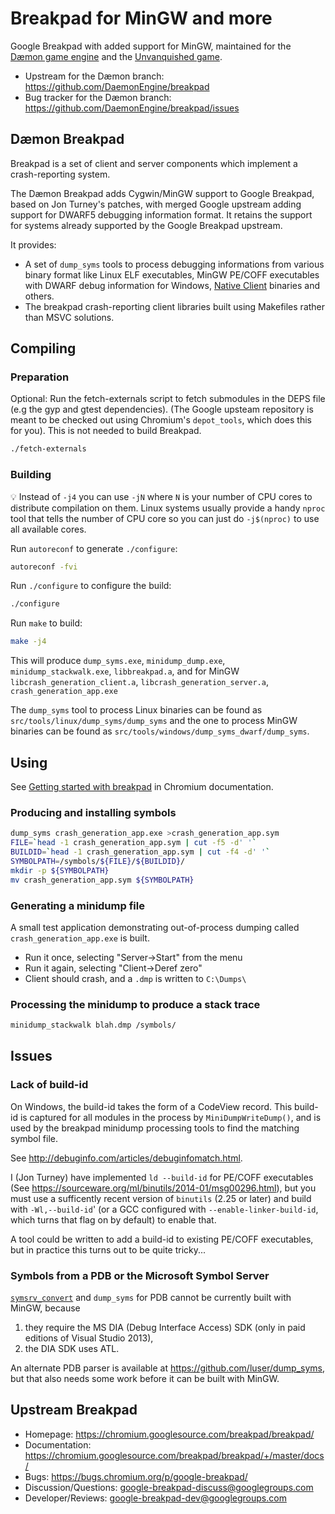 # Breakpad for MinGW and more

Google Breakpad with added support for MinGW, maintained for the
[Dæmon game engine](https://github.com/DaemonEngine/Daemon) and the
[Unvanquished game](https://unvanquished.net).

- Upstream for the Dæmon branch: https://github.com/DaemonEngine/breakpad
- Bug tracker for the Dæmon branch: https://github.com/DaemonEngine/breakpad/issues


## Dæmon Breakpad

Breakpad is a set of client and server components which implement a crash-reporting system.

The Dæmon Breakpad adds Cygwin/MinGW support to Google Breakpad, based on Jon Turney's patches,
with merged Google upstream adding support for DWARF5 debugging information format.
It retains the support for systems already supported by the Google Breakpad upstream.

It provides:

- A set of `dump_syms` tools to process debugging informations from various binary format like Linux ELF
  executables, MinGW PE/COFF executables with DWARF debug information for Windows,
  [Native Client](https://www.chromium.org/nativeclient/) binaries and others.
- The breakpad crash-reporting client libraries built using Makefiles rather than MSVC solutions.


## Compiling

### Preparation

Optional: Run the fetch-externals script to fetch submodules in the DEPS file (e.g the gyp and gtest dependencies).
(The Google upsteam repository is meant to be checked out using Chromium's `depot_tools`, which does this for you).
This is not needed to build Breakpad.

```sh
./fetch-externals
```

### Building

💡️ Instead of `-j4` you can use `-jN` where `N` is your number of CPU cores to distribute compilation on them.
Linux systems usually provide a handy `nproc` tool that tells the number of CPU core so you can just do `-j$(nproc)`
to use all available cores.

Run `autoreconf` to generate `./configure`:

```sh
autoreconf -fvi
```
Run `./configure` to configure the build:

```sh
./configure
```

Run `make` to build:

```sh
make -j4
```

This will produce `dump_syms.exe`, `minidump_dump.exe`, `minidump_stackwalk.exe`, `libbreakpad.a`,
and for MinGW `libcrash_generation_client.a`, `libcrash_generation_server.a`, `crash_generation_app.exe`

The `dump_syms` tool to process Linux binaries can be found as `src/tools/linux/dump_syms/dump_syms` and the one to process MinGW binaries can be found as `src/tools/windows/dump_syms_dwarf/dump_syms`.


## Using

See [Getting started with breakpad](https://chromium.googlesource.com/breakpad/breakpad/+/master/docs/getting_started_with_breakpad.md) in Chromium documentation.

### Producing and installing symbols

```sh
dump_syms crash_generation_app.exe >crash_generation_app.sym
FILE=`head -1 crash_generation_app.sym | cut -f5 -d' '`
BUILDID=`head -1 crash_generation_app.sym | cut -f4 -d' '`
SYMBOLPATH=/symbols/${FILE}/${BUILDID}/
mkdir -p ${SYMBOLPATH}
mv crash_generation_app.sym ${SYMBOLPATH}
```

### Generating a minidump file

A small test application demonstrating out-of-process dumping called
`crash_generation_app.exe` is built.

- Run it once, selecting "Server->Start" from the menu
- Run it again, selecting "Client->Deref zero"
- Client should crash, and a `.dmp` is written to `C:\Dumps\`

### Processing the minidump to produce a stack trace

```sh
minidump_stackwalk blah.dmp /symbols/
```


## Issues

### Lack of build-id

On Windows, the build-id takes the form of a CodeView record.
This build-id is captured for all modules in the process by `MiniDumpWriteDump()`,
and is used by the breakpad minidump processing tools to find the matching
symbol file.

See <http://debuginfo.com/articles/debuginfomatch.html>.

I (Jon Turney) have implemented `ld --build-id` for PE/COFF executables (See
<https://sourceware.org/ml/binutils/2014-01/msg00296.html>), but you must use a
sufficently recent version of `binutils` (2.25 or later) and build with
`-Wl,--build-id`' (or a GCC configured with `--enable-linker-build-id`, which
turns that flag on by default) to enable that.

A tool could be written to add a build-id to existing PE/COFF executables, but in
practice this turns out to be quite tricky...

### Symbols from a PDB or the Microsoft Symbol Server

[`symsrv_convert`](http://hg.mozilla.org/users/tmielczarek_mozilla.com/fetch-win32-symbols")
and `dump_syms` for PDB cannot be currently built with MinGW,
because

1. they require the MS DIA (Debug Interface Access) SDK (only in paid
editions of Visual Studio 2013),
2. the DIA SDK uses ATL.

An alternate PDB parser is available at <https://github.com/luser/dump_syms>, but
that also needs some work before it can be built with MinGW.

## Upstream Breakpad

* Homepage: https://chromium.googlesource.com/breakpad/breakpad/
* Documentation: https://chromium.googlesource.com/breakpad/breakpad/+/master/docs/
* Bugs: https://bugs.chromium.org/p/google-breakpad/
* Discussion/Questions: [google-breakpad-discuss@googlegroups.com](https://groups.google.com/d/forum/google-breakpad-discuss)
* Developer/Reviews: [google-breakpad-dev@googlegroups.com](https://groups.google.com/d/forum/google-breakpad-dev)
